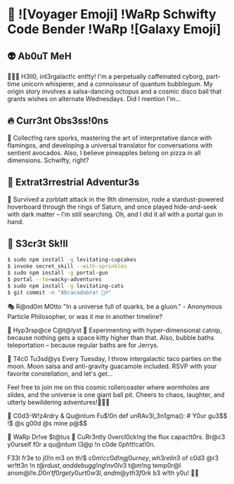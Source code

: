 # 🚀 ![Voyager Emoji] !WaRp Schwifty Code Bender !WaRp ![Galaxy Emoji] 

## 👽 Ab0uT MeH
👨🏼‍🌾 H3ll0, int3rgalact!c ent!ty! I'm a perpetually caffeinated cyborg, part-time unicorn whisperer, and a connoisseur of quantum bubblegum. My origin story involves a salsa-dancing octopus and a cosmic disco ball that grants wishes on alternate Wednesdays. Did I mention I'm...

## 🔥 Curr3nt Obs3ss!0ns
🍍 Collect!ng rare sporks, mastering the art of interpretative dance with flamingos, and developing a universal translator for conversations with sentient avocados. Also, I believe pineapples belong on pizza in all dimensions. Schwifty, right?

## 🚁 Extrat3rrestrial Adventur3s
👾 Survived a zorblatt attack in the 9th dimension, rode a stardust-powered hoverboard through the rings of Saturn, and once played hide-and-seek with dark matter – I'm still searching. Oh, and I did it all with a portal gun in hand.

## 🧁 S3cr3t Sk!ll
```bash
$ sudo npm install -g levitating-cupcakes
$ invoke secret_skill --with-sprinkles
$ sudo npm install -g portal-gun
$ portal --to=wacky-adventures
$ sudo npm install -g levitating-cats
$ git commit -m "Abracadabra! 🧙‍♂️"
```

🎭 R@nd0m M0tto
"In a universe full of quarks, be a gluon." - Anonymous Particle Philosopher, or was it me in another timeline?

🚀 Hyp3rsp@ce C@t@lyst
🌌 Experimenting with hyper-dimensional catnip, because nothing gets a space kitty higher than that. Also, bubble baths teleportation – because regular baths are for Jerrys.

🌮 T4c0 Tu3sd@ys
Every Tuesday, I throw intergalactic taco parties on the moon. Moon salsa and anti-gravity guacamole included. RSVP with your favorite constellation, and let's get...

Feel free to join me on this cosmic rollercoaster where wormholes are slides, and the universe is one giant ball pit. Cheers to chaos, laughter, and utterly bewildering adventures!🌌🌮🚀

🤖 C0d3-W!z4rdry & Qu@ntum Fu$!0n
def unRAv3l_3n1gma():
    # Y0ur gu3$$ !$ @s g00d @s mine
    p@$$

🌌 WaRp Dr!ve $t@tus
🔧 CuRr3ntly 0vercl0ck!ng the flux capac!t0rs. Br@c3 y0urself f0r a qu@ntum l3@p !n c0de $0ph!$t!cat!0n.

F33l fr3e to j0!n m3 on th!$ c0$m!c c0d!ng j0urney, wh3re lin3$ of c0d3 @r3 wr!tt3n !n $t@rdust, and debugg!ng !nv0lv3$ t@m!ng temp0r@l anom@l!e$. D0n't f0rget y0ur t0w3l, and m@y th3 f0rk$ b3 w!th y0u! 🌌🚀

